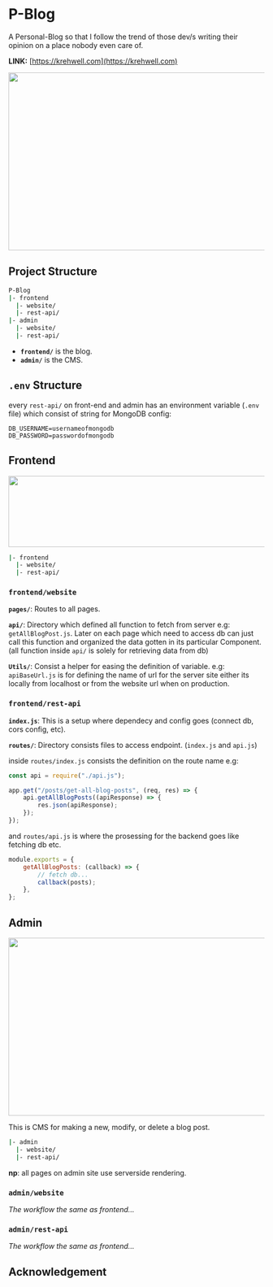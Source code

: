 # P-Blog

A Personal-Blog so that I follow the trend of those dev/s writing their opinion on a place nobody even care of.

**LINK:** [https://krehwell.com](https://krehwell.com)

<p align="center">
  <img src="https://i.imgur.com/fwiqs58.png" height="350px" width="600px" />
</p>

## Project Structure

```bash
P-Blog
|- frontend
  |- website/
  |- rest-api/
|- admin
  |- website/
  |- rest-api/
```

-   **`frontend/`** is the blog.
-   **`admin/`** is the CMS.

## `.env` Structure

every `rest-api/` on front-end and admin has an environment variable (`.env` file) which consist of string for MongoDB config:

```
DB_USERNAME=usernameofmongodb
DB_PASSWORD=passwordofmongodb
```

## Frontend

<p align="center">
  <img src="https://i.imgur.com/uCWhJXy.png?1" width="520" height="140"/>
</p>

```bash
|- frontend
  |- website/
  |- rest-api/
```

### `frontend/website`

**`pages/`**: Routes to all pages.

**`api/`**: Directory which defined all function to fetch from server e.g: `getAllBlogPost.js`. Later on each page which need to access db can just call this function and organized the data gotten in its particular Component. (all function inside `api/` is solely for retrieving data from db)

**`Utils/`**: Consist a helper for easing the definition of variable. e.g: `apiBaseUrl.js` is for defining the name of url for the server site either its locally from localhost or from the website url when on production.

### `frontend/rest-api`

**`index.js`**: This is a setup where dependecy and config goes (connect db, cors config, etc).

**`routes/`**: Directory consists files to access endpoint. (`index.js` and `api.js`)

inside `routes/index.js` consists the definition on the route name e.g:

```javascript
const api = require("./api.js");

app.get("/posts/get-all-blog-posts", (req, res) => {
    api.getAllBlogPosts((apiResponse) => {
        res.json(apiResponse);
    });
});
```

and `routes/api.js` is where the prosessing for the backend goes like fetching db etc.

```javascript
module.exports = {
    getAllBlogPosts: (callback) => {
        // fetch db...
        callback(posts);
    },
};
```

## Admin

<p align="center">
  <img src="https://i.imgur.com/IlpzFXZ.png" width="600" height="350"/>
</p>

This is CMS for making a new, modify, or delete a blog post.

```bash
|- admin
  |- website/
  |- rest-api/
```

**np**: all pages on admin site use serverside rendering.

### `admin/website`

_The workflow the same as frontend..._

### `admin/rest-api`

_The workflow the same as frontend..._

## Acknowledgement
